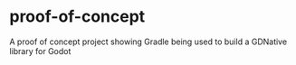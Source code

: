 # proof-of-concept
A proof of concept project showing Gradle being used to build a GDNative library for Godot
